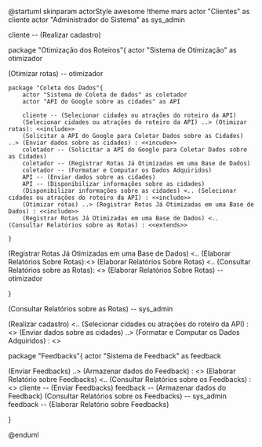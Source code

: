 @startuml
skinparam actorStyle awesome
!theme mars
actor "Clientes" as cliente
actor "Administrador do Sistema" as sys_admin

cliente -- (Realizar cadastro)




package "Otimização dos Roteiros"{
actor "Sistema de Otimização" as  otimizador


(Otimizar rotas) -- otimizador 


    package "Coleta dos Dados"{
        actor "Sistema de Coleta de dados" as coletador
        actor "API do Google sobre as cidades" as API   

        cliente -- (Selecionar cidades ou atrações do roteiro da API)
        (Selecionar cidades ou atrações do roteiro da API) ..> (Otimizar rotas): <<include>>
        (Solicitar a API do Google para Coletar Dados sobre as Cidades) ..> (Enviar dados sobre as cidades) : <<incude>>
        coletador -- (Solicitar a API do Google para Coletar Dados sobre as Cidades)
        coletador -- (Registrar Rotas Já Otimizadas em uma Base de Dados)
        coletador -- (Formatar e Computar os Dados Adquiridos)
        API -- (Enviar dados sobre as cidades)
        API -- (Disponibilizar informações sobre as cidades)
        (Disponibilizar informações sobre as cidades) <.. (Selecionar cidades ou atrações do roteiro da API) : <<include>>
        (Otimizar rotas) ..> (Registrar Rotas Já Otimizadas em uma Base de Dados) : <<include>>
        (Registrar Rotas Já Otimizadas em uma Base de Dados) <.. (Consultar Relatórios sobre as Rotas) : <<extends>>

    }
(Registrar Rotas Já Otimizadas em uma Base de Dados) <.. (Elaborar Relatórios Sobre Rotas):<<include>>
(Elaborar Relatórios Sobre Rotas) <.. (Consultar Relatórios sobre as Rotas): <<extends>> 
(Elaborar Relatórios Sobre Rotas) -- otimizador

}



(Consultar Relatórios sobre as Rotas) -- sys_admin




(Realizar cadastro) <.. (Selecionar cidades ou atrações do roteiro da API) : <<extends>>
(Enviar dados sobre as cidades) ..> (Formatar e Computar os Dados Adquiridos) : <<include>>


package "Feedbacks"{
actor "Sistema de Feedback" as feedback

(Enviar Feedbacks) ..> (Armazenar dados do Feedback) : <<include>>
(Elaborar Relatório sobre Feedbacks) <.. (Consultar Relatórios sobre os Feedbacks) : <<include>>
cliente -- (Enviar Feedbacks)
feedback -- (Armazenar dados do Feedback)
(Consultar Relatórios sobre os Feedbacks) -- sys_admin
feedback -- (Elaborar Relatório sobre Feedbacks)



}



@enduml
